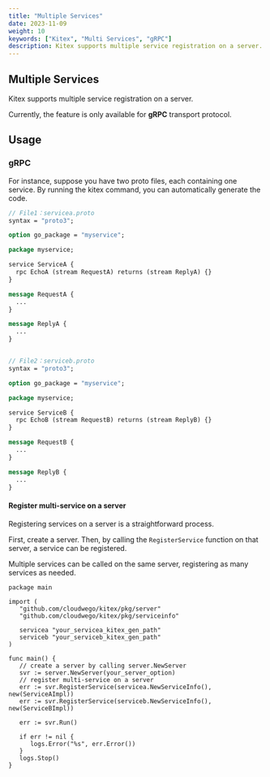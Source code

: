 ```yaml
---
title: "Multiple Services"
date: 2023-11-09
weight: 10
keywords: ["Kitex", "Multi Services", "gRPC"]
description: Kitex supports multiple service registration on a server.
---
```


## Multiple Services
Kitex supports multiple service registration on a server.

Currently, the feature is only available for **gRPC** transport protocol.

## Usage

### gRPC
For instance, suppose you have two proto files, each containing one service.
By running the kitex command, you can automatically generate the code.

```protobuf
// File1：servicea.proto
syntax = "proto3";

option go_package = "myservice";

package myservice;

service ServiceA {
  rpc EchoA (stream RequestA) returns (stream ReplyA) {}
}

message RequestA {
  ...
}

message ReplyA {
  ...
}


// File2：serviceb.proto
syntax = "proto3";

option go_package = "myservice";

package myservice;

service ServiceB {
  rpc EchoB (stream RequestB) returns (stream ReplyB) {}
}

message RequestB {
  ...
}

message ReplyB {
  ...
}
```

#### Register multi-service on a server

Registering services on a server is a straightforward process.

First, create a server. Then, by calling the `RegisterService` function on that server, a service can be registered.

Multiple services can be called on the same server, registering as many services as needed.

```golang
package main

import (
   "github.com/cloudwego/kitex/pkg/server"
   "github.com/cloudwego/kitex/pkg/serviceinfo"

   servicea "your_servicea_kitex_gen_path"
   serviceb "your_serviceb_kitex_gen_path"
)

func main() {
   // create a server by calling server.NewServer
   svr := server.NewServer(your_server_option)
   // register multi-service on a server
   err := svr.RegisterService(servicea.NewServiceInfo(), new(ServiceAImpl))
   err := svr.RegisterService(serviceb.NewServiceInfo(), new(ServiceBImpl))

   err := svr.Run()

   if err != nil {
      logs.Error("%s", err.Error())
   }
   logs.Stop()
}
```
